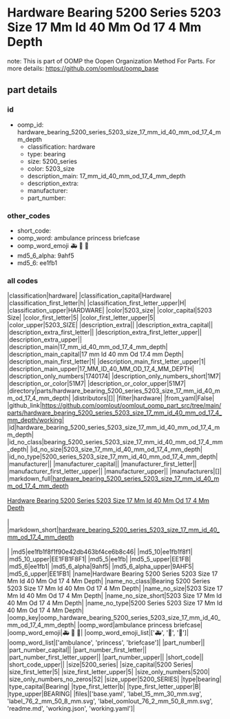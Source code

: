 # Hardware Bearing 5200 Series 5203 Size 17 Mm Id 40 Mm Od 17 4 Mm Depth  

note: This is part of OOMP the Oopen Organization Method For Parts. For more details: https://github.com/oomlout/oomp_base

##  part details





### id
* oomp_id: hardware_bearing_5200_series_5203_size_17_mm_id_40_mm_od_17_4_mm_depth
  * classification: hardware
  * type: bearing
  * size: 5200_series
  * color: 5203_size
  * description_main: 17_mm_id_40_mm_od_17_4_mm_depth
  * description_extra: 
  * manufacturer: 
  * part_number: 

### other_codes
* short_code: 
* oomp_word: ambulance princess briefcase
* oomp_word_emoji :ambulance: :princess: :briefcase:
* md5_6_alpha: 9ahf5
* md5_6: ee1fb1

### all codes 
|classification|hardware|
|classification_capital|Hardware|
|classification_first_letter|h|
|classification_first_letter_upper|H|
|classification_upper|HARDWARE|
|color|5203_size|
|color_capital|5203 Size|
|color_first_letter|5|
|color_first_letter_upper|5|
|color_upper|5203_SIZE|
|description_extra||
|description_extra_capital||
|description_extra_first_letter||
|description_extra_first_letter_upper||
|description_extra_upper||
|description_main|17_mm_id_40_mm_od_17_4_mm_depth|
|description_main_capital|17 mm Id 40 mm Od 17.4 mm Depth|
|description_main_first_letter|1|
|description_main_first_letter_upper|1|
|description_main_upper|17_MM_ID_40_MM_OD_17_4_MM_DEPTH|
|description_only_numbers|1740174|
|description_only_numbers_short|1M7|
|description_or_color|51M7|
|description_or_color_upper|51M7|
|directory|parts/hardware_bearing_5200_series_5203_size_17_mm_id_40_mm_od_17_4_mm_depth|
|distributors|[]|
|filter|hardware|
|from_yaml|False|
|github_link|https://github.com/oomlout/oomlout_oomp_part_src/tree/main/parts/hardware_bearing_5200_series_5203_size_17_mm_id_40_mm_od_17_4_mm_depth/working|
|id|hardware_bearing_5200_series_5203_size_17_mm_id_40_mm_od_17_4_mm_depth|
|id_no_class|bearing_5200_series_5203_size_17_mm_id_40_mm_od_17_4_mm_depth|
|id_no_size|5203_size_17_mm_id_40_mm_od_17_4_mm_depth|
|id_no_type|5200_series_5203_size_17_mm_id_40_mm_od_17_4_mm_depth|
|manufacturer||
|manufacturer_capital||
|manufacturer_first_letter||
|manufacturer_first_letter_upper||
|manufacturer_upper||
|manufacturers|[]|
|markdown_full|[hardware_bearing_5200_series_5203_size_17_mm_id_40_mm_od_17_4_mm_depth](https://github.com/oomlout/oomlout_oomp_part_src/tree/main/parts/hardware_bearing_5200_series_5203_size_17_mm_id_40_mm_od_17_4_mm_depth/working)<br>[](https://github.com/oomlout/oomlout_oomp_part_src/tree/main/parts/hardware_bearing_5200_series_5203_size_17_mm_id_40_mm_od_17_4_mm_depth/working)<br>[Hardware Bearing 5200 Series 5203 Size 17 Mm Id 40 Mm Od 17 4 Mm Depth](https://github.com/oomlout/oomlout_oomp_part_src/tree/main/parts/hardware_bearing_5200_series_5203_size_17_mm_id_40_mm_od_17_4_mm_depth/working)<br><br>|
|markdown_short|[hardware_bearing_5200_series_5203_size_17_mm_id_40_mm_od_17_4_mm_depth](https://github.com/oomlout/oomlout_oomp_part_src/tree/main/parts/hardware_bearing_5200_series_5203_size_17_mm_id_40_mm_od_17_4_mm_depth/working)<br><br>|
|md5|ee1fb1f8f1f90e42db463bf4ce6b8c46|
|md5_10|ee1fb1f8f1|
|md5_10_upper|EE1FB1F8F1|
|md5_5|ee1fb|
|md5_5_upper|EE1FB|
|md5_6|ee1fb1|
|md5_6_alpha|9ahf5|
|md5_6_alpha_upper|9AHF5|
|md5_6_upper|EE1FB1|
|name|Hardware Bearing 5200 Series 5203 Size 17 Mm Id 40 Mm Od 17 4 Mm Depth|
|name_no_class|Bearing 5200 Series 5203 Size 17 Mm Id 40 Mm Od 17 4 Mm Depth|
|name_no_size|5203 Size 17 Mm Id 40 Mm Od 17 4 Mm Depth|
|name_no_size_short|5203 Size 17 Mm Id 40 Mm Od 17 4 Mm Depth|
|name_no_type|5200 Series 5203 Size 17 Mm Id 40 Mm Od 17 4 Mm Depth|
|oomp_key|oomp_hardware_bearing_5200_series_5203_size_17_mm_id_40_mm_od_17_4_mm_depth|
|oomp_word|ambulance princess briefcase|
|oomp_word_emoji|:ambulance: :princess: :briefcase:|
|oomp_word_emoji_list|[':ambulance:', ':princess:', ':briefcase:']|
|oomp_word_list|['ambulance', 'princess', 'briefcase']|
|part_number||
|part_number_capital||
|part_number_first_letter||
|part_number_first_letter_upper||
|part_number_upper||
|short_code||
|short_code_upper||
|size|5200_series|
|size_capital|5200 Series|
|size_first_letter|5|
|size_first_letter_upper|5|
|size_only_numbers|5200|
|size_only_numbers_no_zeros|52|
|size_upper|5200_SERIES|
|type|bearing|
|type_capital|Bearing|
|type_first_letter|b|
|type_first_letter_upper|B|
|type_upper|BEARING|
|files|['base.yaml', 'label_15_mm_30_mm.svg', 'label_76_2_mm_50_8_mm.svg', 'label_oomlout_76_2_mm_50_8_mm.svg', 'readme.md', 'working.json', 'working.yaml']|
